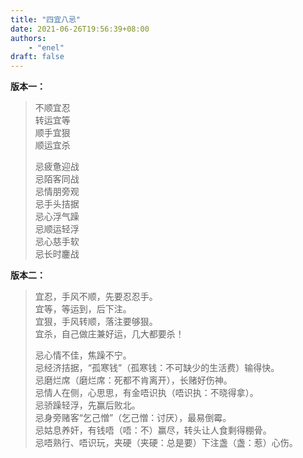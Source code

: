 ```yaml
---
title: "四宜八忌"
date: 2021-06-26T19:56:39+08:00
authors:
    - "enel"
draft: false
---
```

**版本一：**

> 不顺宜忍  
> 转运宜等  
> 顺手宜狠  
> 顺运宜杀  
>  
> 忌疲惫迎战  
> 忌陌客同战  
> 忌情朋旁观  
> 忌手头拮据  
> 忌心浮气躁  
> 忌顺运轻浮  
> 忌心慈手软  
> 忌长时鏖战

**版本二：**

> 宜忍，手风不顺，先要忍忍手。  
> 宜等，等运到，后下注。  
> 宜狠，手风转顺，落注要够狠。  
> 宜杀，自己做庄兼好运，几大都要杀！  
>  
> 忌心情不佳，焦躁不宁。  
> 忌经济拮据，“孤寒钱”（孤寒钱：不可缺少的生活费）输得快。  
> 忌磨烂席（磨烂席：死都不肯离开），长赌好伤神。  
> 忌情人在侧，心思思，有金唔识执（唔识执：不晓得拿）。  
> 忌骄躁轻浮，先赢后败北。  
> 忌身旁赌客“乞己憎”（乞己憎：讨厌），最易倒霉。  
> 忌姑息养奸，有钱唔（唔：不）赢尽，转头让人食剩得棚骨。  
> 忌唔熟行、唔识玩，夹硬（夹硬：总是要）下注盏（盏：惹）心伤。
